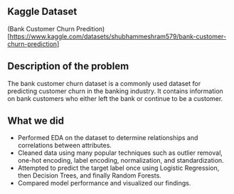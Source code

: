 ## Kaggle Dataset 
(Bank Customer Churn Predition)[https://www.kaggle.com/datasets/shubhammeshram579/bank-customer-churn-prediction]

## Description of the problem
The bank customer churn dataset is a commonly used dataset for predicting customer churn in the banking industry. It contains information on bank customers who either left the bank or continue to be a customer. 

## What we did
* Performed EDA on the dataset to determine relationships and correlations between attributes. 
* Cleaned data using many popular techniques such as outlier removal, one-hot encoding, label encoding, normalization, and standardization. 
* Attempted to predict the target label once using Logistic Regression, then Decision Trees, and finally Random Forests.
* Compared model performance and visualized our findings. 
